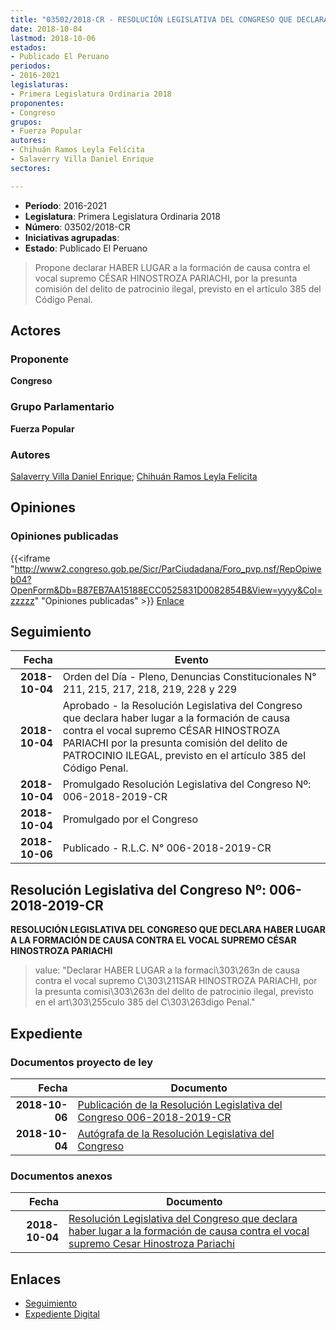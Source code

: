 ```yaml
---
title: "03502/2018-CR - RESOLUCIÓN LEGISLATIVA DEL CONGRESO QUE DECLARA HABER LUGAR A LA FORMACIÓN DE CAUSA CONTRA EL VOCAL SUPREMO CÉSAR HINOSTROZA PARIACHI"
date: 2018-10-04
lastmod: 2018-10-06
estados:
- Publicado El Peruano
periodos:
- 2016-2021
legislaturas:
- Primera Legislatura Ordinaria 2018
proponentes:
- Congreso
grupos:
- Fuerza Popular
autores:
- Chihuán Ramos Leyla Felícita
- Salaverry Villa Daniel Enrique
sectores:

---
```

- **Periodo**: 2016-2021
- **Legislatura**: Primera Legislatura Ordinaria 2018
- **Número**: 03502/2018-CR
- **Iniciativas agrupadas**: 
- **Estado**: Publicado El Peruano

> Propone declarar HABER LUGAR a la formación de causa contra el vocal supremo CÉSAR HINOSTROZA PARIACHI, por la presunta comisión del delito de patrocinio ilegal, previsto en el artículo 385 del Código Penal.


## Actores

### Proponente

**Congreso**

### Grupo Parlamentario

**Fuerza Popular**

### Autores

[Salaverry Villa Daniel Enrique](mailto:mailto:dsalaverry@congreso.gob.pe); [Chihuán Ramos Leyla Felícita](mailto:mailto:lchihuan@congreso.gob.pe)

## Opiniones

### Opiniones publicadas

{{<iframe "http://www2.congreso.gob.pe/Sicr/ParCiudadana/Foro_pvp.nsf/RepOpiweb04?OpenForm&Db=B87EB7AA15188ECC0525831D0082854B&View=yyyy&Col=zzzzz" "Opiniones publicadas" >}}
[Enlace](http://www2.congreso.gob.pe/Sicr/ParCiudadana/Foro_pvp.nsf/RepOpiweb04?OpenForm&Db=B87EB7AA15188ECC0525831D0082854B&View=yyyy&Col=zzzzz)


## Seguimiento

| Fecha | Evento |
|------:|--------|
| **2018-10-04** | Orden del Día - Pleno, Denuncias Constitucionales N° 211, 215, 217, 218, 219, 228 y 229 |
| **2018-10-04** | Aprobado - la Resolución Legislativa del Congreso que declara haber lugar a la formación de causa contra el vocal supremo CÉSAR HINOSTROZA PARIACHI por la presunta comisión del delito de PATROCINIO ILEGAL, previsto en el artículo 385 del Código Penal. |
| **2018-10-04** | Promulgado Resolución Legislativa del Congreso Nº: 006-2018-2019-CR |
| **2018-10-04** | Promulgado por el Congreso |
| **2018-10-06** | Publicado - R.L.C. N° 006-2018-2019-CR |

## Resolución Legislativa del Congreso Nº: 006-2018-2019-CR

**RESOLUCIÓN LEGISLATIVA DEL CONGRESO QUE DECLARA HABER LUGAR A LA FORMACIÓN DE CAUSA CONTRA EL VOCAL SUPREMO CÉSAR HINOSTROZA PARIACHI**

> value: "Declarar HABER LUGAR a la formaci\303\263n de causa contra el vocal supremo C\303\211SAR HINOSTROZA PARIACHI, por la presunta comisi\303\263n del delito de patrocinio ilegal, previsto en el art\303\255culo 385 del C\303\263digo Penal."


## Expediente

### Documentos proyecto de ley

| Fecha | Documento |
|------:|-----------|
| **2018-10-06** | [Publicación de la Resolución Legislativa del Congreso 006-2018-2019-CR](http://www.leyes.congreso.gob.pe/Documentos/2016_2021/Resolucion_Legislativa_del_Congreso/RLC-006-2018-2019-CR.pdf) |
| **2018-10-04** | [Autógrafa de la Resolución Legislativa del Congreso](http://www.leyes.congreso.gob.pe/Documentos/2016_2021/Autografas/Resolucion_Legislativa_del_Congreso/AU0350220181004.PDF) |

### Documentos anexos

| Fecha | Documento |
|------:|-----------|
| **2018-10-04** | [Resolución Legislativa del Congreso que declara haber lugar a la formación de causa contra el vocal supremo Cesar Hinostroza Pariachi](http://www.leyes.congreso.gob.pe/Documentos/2016_2021/Proyectos_de_Ley_y_de_Resoluciones_Legislativas/PL0350220181004.PDF) |

## Enlaces

- [Seguimiento](http://www2.congreso.gob.pe/Sicr/TraDocEstProc/CLProLey2016.nsf/f7fff46988ca05b1052578e100829cc7/bc24a9b4cd8f5b150525831d0062a6bd?OpenDocument)
- [Expediente Digital](http://www2.congreso.gob.pe/Sicr/TraDocEstProc/Expvirt_2011.nsf/visbusqptramdoc1621/03502?opendocument)

